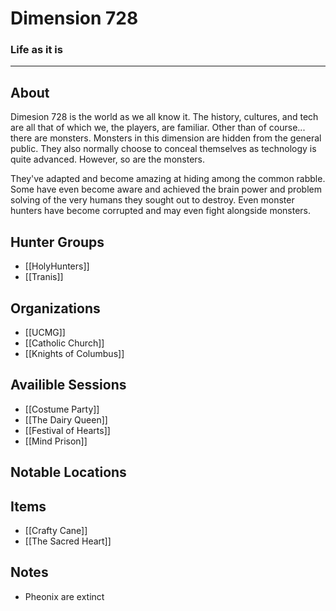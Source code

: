 # Dimension 728
### Life as it is
---
## About
Dimesion 728 is the world as we all know it. The history, cultures, and tech are all that of which we, the players, are familiar. Other than of course... there are monsters. Monsters in this dimension are hidden from the general public. They also normally choose to conceal themselves as technology is quite advanced. However, so are the monsters.

They've adapted and become amazing at hiding among the common rabble. Some have even become aware and achieved the brain power and problem solving of the very humans they sought out to destroy. Even monster hunters have become corrupted and may even fight alongside monsters.

## Hunter Groups
- [[HolyHunters]]
- [[Tranis]]

## Organizations
- [[UCMG]]
- [[Catholic Church]]
- [[Knights of Columbus]]

## Availible Sessions
- [[Costume Party]]
- [[The Dairy Queen]]
- [[Festival of Hearts]]
- [[Mind Prison]]

## Notable Locations

## Items
- [[Crafty Cane]]
- [[The Sacred Heart]]

## Notes
- Pheonix are extinct